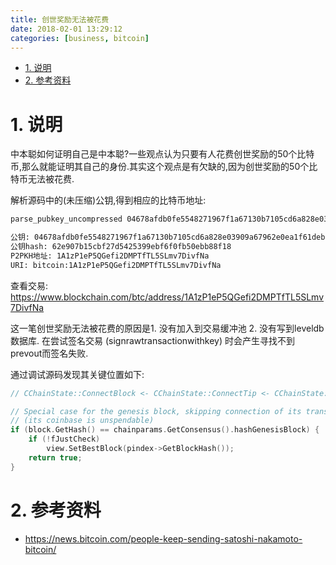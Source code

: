 ```yaml
---
title: 创世奖励无法被花费
date: 2018-02-01 13:29:12
categories: [business, bitcoin]
---
```


<!-- TOC -->

- [1. 说明](#1-说明)
- [2. 参考资料](#2-参考资料)

<!-- /TOC -->

<a id="markdown-1-说明" name="1-说明"></a>
# 1. 说明

中本聪如何证明自己是中本聪?一些观点认为只要有人花费创世奖励的50个比特币,那么就能证明其自己的身份.其实这个观点是有欠缺的,因为创世奖励的50个比特币无法被花费.

解析源码中的(未压缩)公钥,得到相应的比特币地址:
```bash
parse_pubkey_uncompressed 04678afdb0fe5548271967f1a67130b7105cd6a828e03909a67962e0ea1f61deb649f6bc3f4cef38c4f35504e51ec112de5c384df7ba0b8d578a4c702b6bf11d5f

公钥: 04678afdb0fe5548271967f1a67130b7105cd6a828e03909a67962e0ea1f61deb649f6bc3f4cef38c4f35504e51ec112de5c384df7ba0b8d578a4c702b6bf11d5f
公钥hash: 62e907b15cbf27d5425399ebf6f0fb50ebb88f18
P2PKH地址: 1A1zP1eP5QGefi2DMPTfTL5SLmv7DivfNa
URI: bitcoin:1A1zP1eP5QGefi2DMPTfTL5SLmv7DivfNa
```

查看交易:  
https://www.blockchain.com/btc/address/1A1zP1eP5QGefi2DMPTfTL5SLmv7DivfNa

这一笔创世奖励无法被花费的原因是1. 没有加入到交易缓冲池  2. 没有写到leveldb数据库.  在尝试签名交易 (signrawtransactionwithkey) 时会产生寻找不到prevout而签名失败.

通过调试源码发现其关键位置如下:

```c++
// CChainState::ConnectBlock <- CChainState::ConnectTip <- CChainState::ActivateBestChainStep <- CChainState::ActivateBestChain <- ActivateBestChain <- ThreadImport

// Special case for the genesis block, skipping connection of its transactions
// (its coinbase is unspendable)
if (block.GetHash() == chainparams.GetConsensus().hashGenesisBlock) {
    if (!fJustCheck)
        view.SetBestBlock(pindex->GetBlockHash());
    return true;
}

```
<a id="markdown-2-参考资料" name="2-参考资料"></a>
# 2. 参考资料

* https://news.bitcoin.com/people-keep-sending-satoshi-nakamoto-bitcoin/
